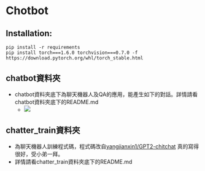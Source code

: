 # Chotbot

## Installation: 
```
pip install -r requirements
pip install torch===1.6.0 torchvision===0.7.0 -f https://download.pytorch.org/whl/torch_stable.html
```

## chatbot資料夾
- chatbot資料夾底下為聊天機器人及QA的應用，能產生如下的對話。詳情請看chatbot資料夾底下的README.md
  - ![](https://i.imgur.com/xEZhkrP.png)



##  chatter_train資料夾
- 為聊天機器人訓練程式碼，程式碼改自[yangjianxin1/GPT2-chitchat](https://github.com/yangjianxin1/GPT2-chitchat) 真的寫得很好，受小弟一拜。
- 詳情請看chatter_train資料夾底下的README.md




